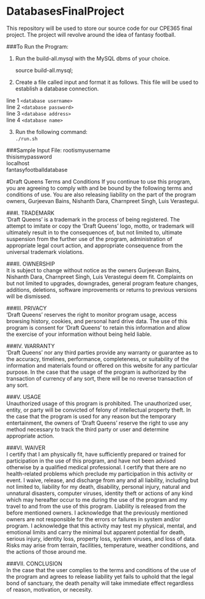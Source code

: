 # DatabasesFinalProject
This repository will be used to store our source code for our CPE365 final project. The project will revolve around the idea of fantasy football.

###To Run the Program:
   1. Run the build-all.mysql with the MySQL dbms of your choice.  

        source build-all.mysql;  

   2. Create a file called input and format it as follows. This file will be used to establish a database connection.   

   line 1 `<database username>`  
   line 2 `<database password>`  
   line 3 `<database address>`  
   line 4 `<database name>`  
        
   
   3. Run the following command:  
       `./run.sh`  

###Sample Input File:
    rootismyusername  
    thisismypassword  
    localhost  
    fantasyfootballdatabase
    
    
    
#Draft Queens Terms and Conditions
If you continue to use this program, you are agreeing to comply with and be bound by the following terms and conditions of use. You are also releasing liability on the part of the program owners, Gurjeevan Bains, Nishanth Dara, Charnpreet Singh, Luis Verastegui.   

###I. TRADEMARK   
‘Draft Queens’ is a trademark in the process of being registered. The attempt to imitate or copy the ‘Draft Queens’ logo, motto, or trademark will ultimately result in to the consequences of, but not limited to, ultimate suspension from the further use of the program, administration of appropriate legal court action, and appropriate consequence from the universal trademark violations.   

###II. OWNERSHIP   
It is subject to change without notice as the owners Gurjeevan Bains, Nishanth Dara, Charnpreet Singh, Luis Verastegui deem fit. Complaints on but not limited to upgrades, downgrades, general program feature changes, additions, deletions, software improvements or returns to previous versions will be dismissed.   

###III. PRIVACY   
‘Draft Queens’ reserves the right to monitor program usage, access browsing history, cookies, and personal hard drive data. The use of this program is consent for ‘Draft Queens’ to retain this information and allow the exercise of your information without being held liable.   

###IV. WARRANTY   
‘Draft Queens’ nor any third parties provide any warranty or guarantee as to the accuracy, timelines, performance, completeness, or suitability of the information and materials found or offered on this website for any particular purpose. In the case that the usage of the program is authorized by the transaction of currency of any sort, there will be no reverse transaction of any sort.  

###V. USAGE   
Unauthorized usage of this program is prohibited. The unauthorized user, entity, or party will be convicted of felony of intellectual property theft.
In the case that the program is used for any reason but the temporary entertainment, the owners of ‘Draft Queens’ reserve the right to use any method necessary to track the third party or user and determine appropriate action.   

###VI. WAIVER   
I certify that I am physically fit, have sufficiently prepared or trained for participation in the use of this program, and have not been advised otherwise by a qualified medical professional. I certify that there are no health-related problems which preclude my participation in this activity or event.
I waive, release, and discharge from any and all liability, including but not limited to, liability for my death, disability, personal injury, natural and unnatural disasters, computer viruses, identity theft or actions of any kind which may hereafter occur to me during the use of the program and my travel to and from the use of this program. Liability is released from the before mentioned owners. I acknowledge that the previously mentioned owners are not responsible for the errors or failures in system and/or program. I acknowledge that this activity may test my physical, mental, and emotional limits and carry the minimal but apparent potential for death, serious injury, identity loss, property loss, system viruses, and loss of data. Risks may arise from terrain, facilities, temperature, weather conditions, and the actions of those around me.   

###VII. CONCLUSION   
In the case that the user complies to the terms and conditions of the use of the program and agrees to release liability yet fails to uphold that the legal bond of sanctuary, the death penalty will take immediate effect regardless of reason, motivation, or necesity.   



